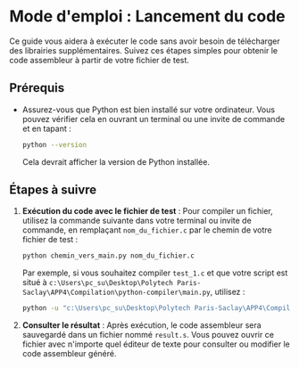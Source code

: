 
# Mode d'emploi : Lancement du code

Ce guide vous aidera à exécuter le code sans avoir besoin de télécharger des librairies supplémentaires. Suivez ces étapes simples pour obtenir le code assembleur à partir de votre fichier de test.

## Prérequis

- Assurez-vous que Python est bien installé sur votre ordinateur. Vous pouvez vérifier cela en ouvrant un terminal ou une invite de commande et en tapant :

  ```bash
  python --version
  ```

  Cela devrait afficher la version de Python installée.

## Étapes à suivre

1. **Exécution du code avec le fichier de test** : Pour compiler un fichier, utilisez la commande suivante dans votre terminal ou invite de commande, en remplaçant `nom_du_fichier.c` par le chemin de votre fichier de test :

   ```bash
   python chemin_vers_main.py nom_du_fichier.c
   ```

   Par exemple, si vous souhaitez compiler `test_1.c` et que votre script est situé à `c:\Users\pc_su\Desktop\Polytech Paris-Saclay\APP4\Compilation\python-compiler\main.py`, utilisez :

   ```bash
   python -u "c:\Users\pc_su\Desktop\Polytech Paris-Saclay\APP4\Compilation\python-compiler\main.py" test_1.c
   ```

2. **Consulter le résultat** : Après exécution, le code assembleur sera sauvegardé dans un fichier nommé `result.s`. Vous pouvez ouvrir ce fichier avec n'importe quel éditeur de texte pour consulter ou modifier le code assembleur généré.

